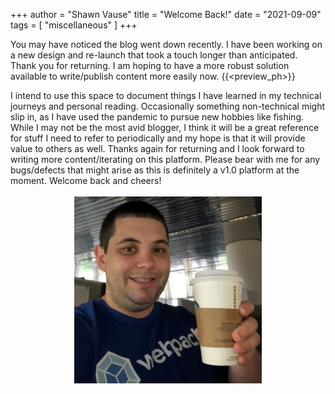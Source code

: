 +++
author = "Shawn Vause"
title = "Welcome Back!"
date = "2021-09-09"
tags = [
    "miscellaneous"
]
+++

You may have noticed the blog went down recently. I have been working on a new design and re-launch that took a touch longer than anticipated. Thank you for returning. I am hoping to have a more robust solution available to write/publish content more easily now.
{{<preview_ph>}}

I intend to use this space to document things I have learned in my technical journeys and personal reading. Occasionally something non-technical might slip in, as I have used the pandemic to pursue new hobbies like fishing. While I may not be the most avid blogger, I think it will be a great reference for stuff I need to refer to periodically and my hope is that it will provide value to others as well. Thanks again for returning and I look forward to writing more content/iterating on this platform. Please bear with me for any bugs/defects that might arise as this is definitely a v1.0 platform at the moment. Welcome back and cheers! 
<br/><br/>
<img src="cheers.jpg" alt="Cheers" style="display: block; margin: 0 auto" />
